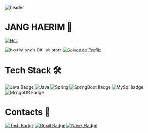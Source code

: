 ![header](https://capsule-render.vercel.app/api?type=waving&color=F4BBBB&height=300&section=header&text=Welcome&fontSize=90)
# JANG HAERIM 🍒

[![Hits](https://hits.seeyoufarm.com/api/count/incr/badge.svg?url=https%3A%2F%2Fgithub.com%2Fhxerimione%2Fhit-counter&count_bg=%23FF8080&title_bg=%23555555&icon=&icon_color=%23E7E7E7&title=hits&edge_flat=false)](https://hits.seeyoufarm.com)

![hxerimione's GitHub stats](https://github-readme-stats.vercel.app/api?username=hxerimione&show_icons=true&theme=radical)
[![Solved.ac Profile](http://mazassumnida.wtf/api/v2/generate_badge?boj=hxerimione)](https://solved.ac/hxerimione/)
# Tech Stack 🛠

![Java Badge](https://img.shields.io/badge/-Java-blue?style=flat-square&logo=java&logoColor=white)
![Java](https://img.shields.io/badge/Java-007396.svg?&style=for-the-badge&logo=Java&logoColor=white)
![Spring](https://img.shields.io/badge/Spring-green.svg?style=for-the-badge&logo=spring&logoColor=white)
![SpringBoot Badge](https://img.shields.io/badge/-SpringBoot-6DB33F?style=for-the-badge&logo=springBoot&logoColor=white)
![MySql Badge](https://img.shields.io/badge/-MySql-yellow?style=for-the-badge&logo=Mysql&logoColor=white)
![MongoDB Badge](https://img.shields.io/badge/-MongoDB-purple?style=for-the-badge&logo=MongoDB&logoColor=white)

# Contacts 💌


[![Tech  Badge](http://img.shields.io/badge/-Tech%20blog-black?style=flat-square&logo=GitHub%20Sponsors&logoColor=white&link=https://hxerimione.tistory.com)](https://hxerimione.tistory.com)
[![Gmail Badge](https://img.shields.io/badge/Gmail-d14836?style=flat-square&logo=Gmail&logoColor=white&link=mailto:purejang98@gmail.com)](mailto:purejang98@gmail.com)
[![Naver Badge](https://img.shields.io/badge/Naver-03C75A?style=flat-square&logo=Naver&logoColor=white&link=mailto:purejang98@naver.com)](mailto:purejang98@naver.com)


